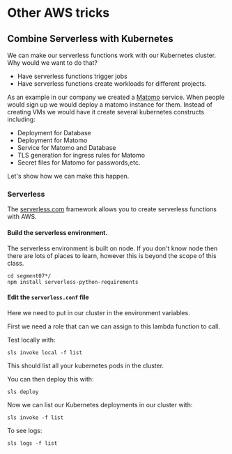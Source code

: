 # Other AWS tricks

## Combine Serverless with Kubernetes

We can make our serverless functions work with our Kubernetes cluster.  Why would we want to do that? 

* Have serverless functions trigger jobs
* Have serverless functions create workloads for different projects. 

As an example in our company we created a [Matomo](https://matomo.org) service. When people would sign up we would deploy a matomo instance for them.  Instead of creating VMs we would have it create several kubernetes constructs including: 

* Deployment for Database
* Deployment for Matomo
* Service for Matomo and Database
* TLS generation for ingress rules for Matomo
* Secret files for Matomo for passwords,etc. 

Let's show how we can make this happen. 

### Serverless

The [serverless.com](https://serverless.com) framework allows you to create serverless functions with AWS.

#### Build the serverless environment. 

The serverless environment is built on node.  If you don't know node then there are lots of places to learn, however this is beyond the scope of this class.    

```
cd segment07*/
npm install serverless-python-requirements
```

#### Edit the `serverless.conf` file

Here we need to put in our cluster in the environment variables.

First we need a role that can we can assign to this lambda function to call. 





Test locally with: 

```
sls invoke local -f list
```

This should list all your kubernetes pods in the cluster. 


You can then deploy this with: 

```
sls deploy
```

Now we can list our Kubernetes deployments in our cluster with: 

```
sls invoke -f list
```

To see logs: 

```
sls logs -f list
```


